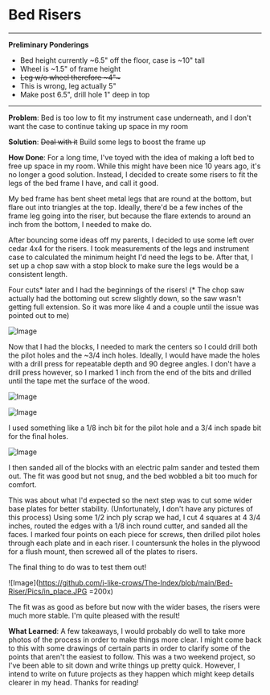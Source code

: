 # Bed Risers
---
**Preliminary Ponderings**
- Bed height currently ~6.5" off the floor, case is ~10" tall
- Wheel is ~1.5" of frame height
- ~~Leg w/o wheel therefore ~4"~~~
- This is wrong, leg actually 5"
- Make post 6.5", drill hole 1" deep in top

---

**Problem**: Bed is too low to fit my instrument case underneath, and I don't want the case to continue taking up space in my room

**Solution**: ~~Deal with it~~ Build some legs to boost the frame up

**How Done**: For a long time, I've toyed with the idea of making a loft bed to free up space in my room. While this might have been nice 10 years ago, it's no longer a good solution. Instead, I decided to create some risers to fit the legs of the bed frame I have, and call it good.

My bed frame has bent sheet metal legs that are round at the bottom, but flare out into triangles at the top. Ideally, there'd be a few inches of the frame leg going into the riser, but because the flare extends to around an inch from the bottom, I needed to make do.

After bouncing some ideas off my parents, I decided to use some left over cedar 4x4 for the risers. I took measurements of the legs and instrument case to calculated the minimum height I'd need the legs to be. After that, I set up a chop saw with a stop block to make sure the legs would be a consistent length.  

Four cuts\* later and I had the beginnings of the risers! (\* The chop saw actually had the bottoming out screw slightly down, so the saw wasn't getting full extension. So it was more like 4 and a couple until the issue was pointed out to me)

 ![Image](https://github.com/i-like-crows/The-Index/blob/main/Bed-Riser/Pics/blocks_on_bench.JPG)

 Now that I had the blocks, I needed to mark the centers so I could drill both the pilot holes and the \~3/4 inch holes. Ideally, I would have made the holes with a drill press for repeatable depth and 90 degree angles. I don't have a drill press however, so I marked 1 inch from the end of the bits and drilled until the tape met the surface of the wood.

 ![Image](https://github.com/i-like-crows/The-Index/blob/main/Bed-Riser/Pics/marked_w_pilot.JPG)

 ![Image](https://github.com/i-like-crows/The-Index/blob/main/Bed-Riser/Pics/full_bore.JPG)

 I used something like a 1/8 inch bit for the pilot hole and a 3/4 inch spade bit for the final holes.

 ![Image](https://github.com/i-like-crows/The-Index/blob/main/Bed-Riser/Pics/four_bore.JPG)

 I then sanded all of the blocks with an electric palm sander and tested them out. The fit was good but not snug, and the bed wobbled a bit too much for comfort.

 This was about what I'd expected so the next step was to cut some wider base plates for better stability. (Unfortunately, I don't have any pictures of this process) Using some 1/2 inch ply scrap we had, I cut 4 squares at 4 3/4 inches, routed the edges with a 1/8 inch round cutter, and sanded all the faces. I marked four points on each piece for screws, then drilled pilot holes through each plate and in each riser. I countersunk the holes in the plywood for a flush mount, then screwed all of the plates to risers.

 The final thing to do was to test them out!

 ![Image](https://github.com/i-like-crows/The-Index/blob/main/Bed-Riser/Pics/in_place.JPG =200x)

The fit was as good as before but now with the wider bases, the risers were much more stable. I'm quite pleased with the result!

**What Learned**: A few takeaways, I would probably do well to take more photos of the process in order to make things more clear. I might come back to this with some drawings of certain parts in order to clarify some of the points that aren't the easiest to follow. This was a two weekend project, so I've been able to sit down and write things up pretty quick. However, I intend to write on future projects as they happen which might keep details clearer in my head. Thanks for reading!
